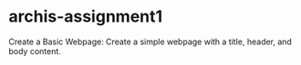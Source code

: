 # archis-assignment1
Create a Basic Webpage: Create a simple webpage with a title, header, and body content.
